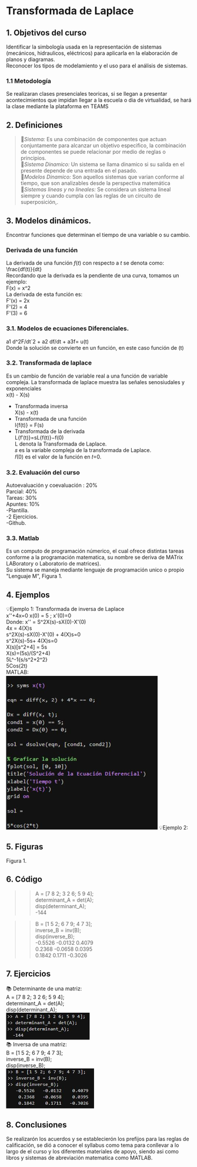 # Transformada de Laplace
## 1. Objetivos del curso
Identificar la simbología usada en la representación de sistemas (mecánicos, hidraulicos, 
eléctricos) para aplicarla en la elaboración de planos y diagramas.  
Reconocer los tipos de modelamiento y el uso para el análisis de sistemas.  
### 1.1 Metodología
Se realizaran clases presenciales teoricas, si se llegan a presentar acontecimientos que impidan llegar a la escuela o dia de virtualidad, se hará la clase mediante la plataforma en TEAMS

## 2. Definiciones  
>🔑*Sistema:* Es una combinación de componentes que actuan conjuntamente para alcanzar un objetivo especifico, la combinación de componentes se puede relacionar por medio de reglas o principios.  
>🔑*Sistema Dinamico:* Un sistema se llama dinamico si su salida en el presente depende de una entrada en el pasado.  
>🔑*Modelos Dinamico:* Son aquellos sistemas que varian conforme al tiempo, que son analizables desde la perspectiva matemática  
>🔑*Sistemas lineas y no lineales:* Se considera un sistema lineal siempre y cuando cumpla con las reglas de un circuito de superposición,.  

## 3. Modelos dinámicos.
Encontrar funciones que determinan el tiempo de una variable o su cambio.
### Derivada de una función

La derivada de una función $f(t)$ con respecto a $t$ se denota como:  
\frac{df(t)}{dt}  
Recordando que la derivada es la pendiente de una curva, tomamos un ejemplo:  
F(x) = x^2  
La derivada de esta función es:  
F'(x) = 2x  
F'(2) = 4  
F'(3) = 6  
### 3.1. Modelos de ecuaciones Diferenciales.  
a1 d^2F/dt`2 + a2 df/dt + a3f= u(t)  
Donde la solución se convierte en un función, en este caso función de (t)  
### 3.2. Transformada de laplace
Es un cambio de función de variable real a una función de variable compleja. La transformada de laplace muestra las señales 
senosiudales y exponenciales  
x(t) - X(s)  
- Transformada inversa  
X(s) - x(t)  
- Transformada de una función   
l{f(t)} = F(s)  
- Transformada de la derivada  
L{f′(t)}=sL{f(t)}−f(0)  
L denota la Transformada de Laplace.  
𝑠 es la variable compleja de la transformada de Laplace.  
𝑓(0) es el valor de la función en 𝑡=0.  
### 3.2. Evaluación del curso
Autoevaluación y coevaluación : 20%  
Parcial: 40%  
Tareas: 30%  
Apuntes: 10%  
  -Plantilla.  
  -2 Ejercicios.  
  -Github.  
### 3.3. Matlab
Es un computo de programación númerico, el cual ofrece distintas tareas conforme a la programación matematica, su nombre se deriva de MATrix LABoratory o Laboratorio de matrices).  
Su sistema se maneja mediante lenguaje de programación unico o propio "Lenguaje M",
Figura 1.
## 4. Ejemplos
💡Ejemplo 1: Transformada de inversa de Laplace  
x''+4x=0            x(0) = 5 ; x'(0)=0  
Donde: x'' = S^2X(s)-sX(0)-X'(0)  
       4x  = 4(X)s  
s^2X(s)-sX(0)-X'(0) + 4(X)s=0  
s^2X(s)-5s+ 4(X)s=0  
X(s)[s^2+4] = 5s  
X(s)=(5s)/(S^2+4)  
5L^-1{s/s^2+2^2}  
5Cos(2t)  
MATLAB:  
![MATLAB](images/plantilla/Clase2(1).JPG)
💡Ejemplo 2:  

## 5. Figuras
Figura 1.



## 6. Código
>> A = [7 8 2; 3 2 6; 5 9 4];  
>> determinant_A = det(A);  
>> disp(determinant_A);  
  -144  

>> B = [1 5 2; 6 7 9; 4 7 3];  
>> inverse_B = inv(B);  
>> disp(inverse_B);  
   -0.5526   -0.0132    0.4079  
    0.2368   -0.0658    0.0395  
    0.1842    0.1711   -0.3026  

## 7. Ejercicios
📚 Determinante de una matriz:  
A = [7 8 2; 3 2 6; 5 9 4];  
determinant_A = det(A);  
disp(determinant_A);  
![image](images/plantilla/CapturaS.JPG)  
📚 Inversa de una matriz:  
B = [1 5 2; 6 7 9; 4 7 3];  
inverse_B = inv(B);  
disp(inverse_B);  
![image](images/plantilla/CapturaSo.JPG)  

## 8. Conclusiones
Se realizarón los acuerdos y se establecierón los prefijos para las reglas de calificación, se dió a conocer el syllabus como tema para conllevar a lo largo de el curso y los diferentes materiales de apoyo, siendo asi como libros y sistemas de abreviación matematica como MATLAB.
